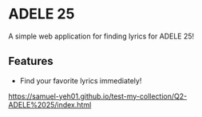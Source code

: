 # ADELE 25
A simple web application for finding lyrics for ADELE 25!

## Features
- Find your favorite lyrics immediately!

https://samuel-yeh01.github.io/test-my-collection/Q2-ADELE%2025/index.html